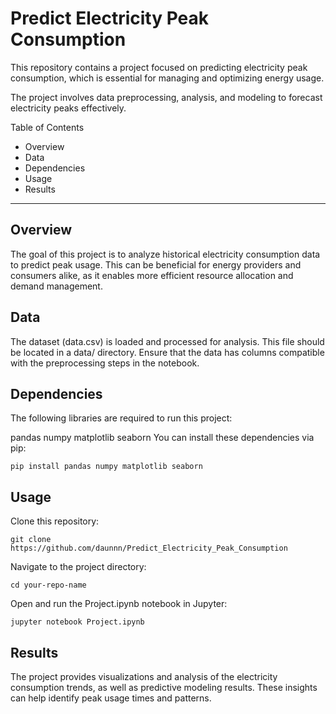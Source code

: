 # Predict Electricity Peak Consumption

This repository contains a project focused on predicting electricity peak consumption, which is essential for managing and optimizing energy usage. 

The project involves data preprocessing, analysis, and modeling to forecast electricity peaks effectively.

Table of Contents
+ Overview
+ Data
+ Dependencies
+ Usage
+ Results

-------

## Overview
The goal of this project is to analyze historical electricity consumption data to predict peak usage. This can be beneficial for energy providers and consumers alike, as it enables more efficient resource allocation and demand management.

## Data
The dataset (data.csv) is loaded and processed for analysis. This file should be located in a data/ directory. Ensure that the data has columns compatible with the preprocessing steps in the notebook.

## Dependencies
The following libraries are required to run this project:

pandas
numpy
matplotlib
seaborn
You can install these dependencies via pip:


    pip install pandas numpy matplotlib seaborn

## Usage
Clone this repository:

    git clone https://github.com/daunnn/Predict_Electricity_Peak_Consumption
    
Navigate to the project directory:


    cd your-repo-name
    
Open and run the Project.ipynb notebook in Jupyter:

    jupyter notebook Project.ipynb

## Results
The project provides visualizations and analysis of the electricity consumption trends, as well as predictive modeling results. These insights can help identify peak usage times and patterns.

